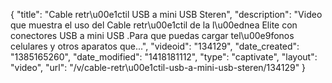 {
    "title": "Cable retr\u00e1ctil USB a mini USB Steren",
    "description": "Video que muestra el uso del Cable retr\u00e1ctil de la l\u00ednea Elite con conectores USB a mini USB .Para que puedas cargar tel\u00e9fonos celulares y otros aparatos que...",
    "videoid": "134129",
    "date_created": "1385165260",
    "date_modified": "1418181112",
    "type": "captivate",
    "layout": "video",
    "url": "\/v\/cable-retr\u00e1ctil-usb-a-mini-usb-steren\/134129"
}